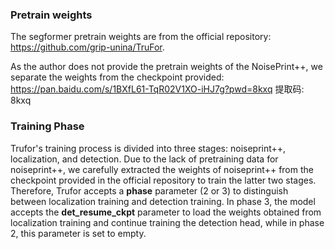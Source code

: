 ### Pretrain weights

The segformer pretrain weights are from the official repository: https://github.com/grip-unina/TruFor.

As the author does not provide the pretrain weights of the NoisePrint++, we separate the weights from the checkpoint provided: https://pan.baidu.com/s/1BXfL61-TqR02V1XO-iHJ7g?pwd=8kxq 提取码: 8kxq 

### Training Phase


Trufor's training process is divided into three stages: noiseprint++, localization, and detection. Due to the lack of pretraining data for noiseprint++, we carefully extracted the weights of noiseprint++ from the checkpoint provided in the official repository to train the latter two stages. Therefore, Trufor accepts a **phase** parameter (2 or 3) to distinguish between localization training and detection training. In phase 3, the model accepts the **det_resume_ckpt** parameter to load the weights obtained from localization training and continue training the detection head, while in phase 2, this parameter is set to empty.
